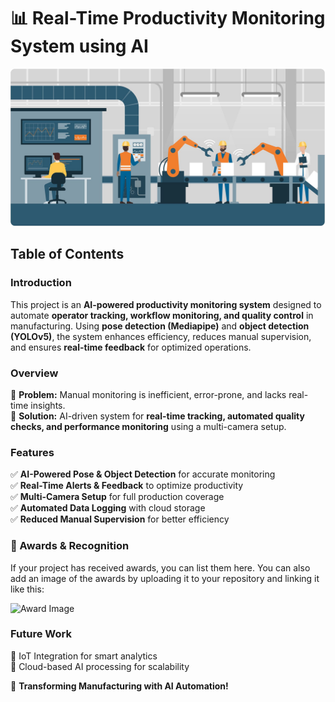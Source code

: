 # 📊 Real-Time Productivity Monitoring System using AI  

<img src="https://github.com/kaixin1112/Productivity-Monitoring/blob/main/mainpage.jpg" alt="Productivity Monitoring System" width="1000"/>

## Table of Contents

### Introduction  
This project is an **AI-powered productivity monitoring system** designed to automate **operator tracking, workflow monitoring, and quality control** in manufacturing. Using **pose detection (Mediapipe)** and **object detection (YOLOv5)**, the system enhances efficiency, reduces manual supervision, and ensures **real-time feedback** for optimized operations.  

### Overview  
🔹 **Problem:** Manual monitoring is inefficient, error-prone, and lacks real-time insights.  
🔹 **Solution:** AI-driven system for **real-time tracking, automated quality checks, and performance monitoring** using a multi-camera setup.  

### Features  
✅ **AI-Powered Pose & Object Detection** for accurate monitoring  
✅ **Real-Time Alerts & Feedback** to optimize productivity  
✅ **Multi-Camera Setup** for full production coverage  
✅ **Automated Data Logging** with cloud storage  
✅ **Reduced Manual Supervision** for better efficiency  

### 🏅 Awards & Recognition  
If your project has received awards, you can list them here. You can also add an image of the awards by uploading it to your repository and linking it like this:  

![Award Image](https://github.com/your-username/your-repo-name/blob/main/awards.jpg)  

### Future Work  
🔹 IoT Integration for smart analytics  
🔹 Cloud-based AI processing for scalability  

🚀 **Transforming Manufacturing with AI Automation!**  

